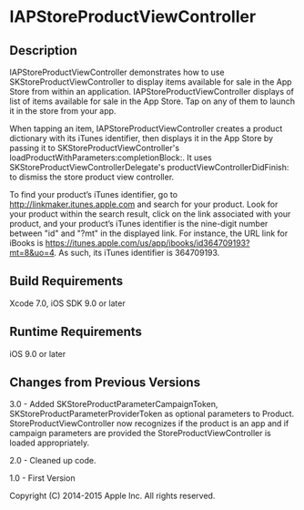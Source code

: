 # IAPStoreProductViewController

## Description
IAPStoreProductViewController demonstrates how to use SKStoreProductViewController to display items available for sale in the App Store from within an application. 
IAPStoreProductViewController displays of list of items available for sale in the App Store. Tap on any of them to launch it in the store from your app. 

When tapping an item, IAPStoreProductViewController creates a product dictionary with its iTunes identifier, then displays it in the App Store by
passing it to SKStoreProductViewController's loadProductWithParameters:completionBlock:. It uses SKStoreProductViewControllerDelegate's productViewControllerDidFinish: 
to dismiss the store product view controller.

To  find your product’s iTunes identifier, go to http://linkmaker.itunes.apple.com and search for your product. Look for your product within the search result,
click on the link associated with your product, and your product’s iTunes identifier is the nine-digit number between "id" and "?mt" in the displayed link.
For instance, the URL link for iBooks is https://itunes.apple.com/us/app/ibooks/id364709193?mt=8&uo=4. As such, its iTunes identifier is 364709193.


## Build Requirements
Xcode 7.0, iOS SDK 9.0 or later


## Runtime Requirements
iOS 9.0 or later


## Changes from Previous Versions
3.0 - Added SKStoreProductParameterCampaignToken, SKStoreProductParameterProviderToken as optional parameters to Product. StoreProductViewController now recognizes if the product is an app and if campaign parameters are provided the StoreProductViewController is loaded appropriately.

2.0 - Cleaned up code.

1.0 - First Version


Copyright (C) 2014-2015 Apple Inc. All rights reserved.